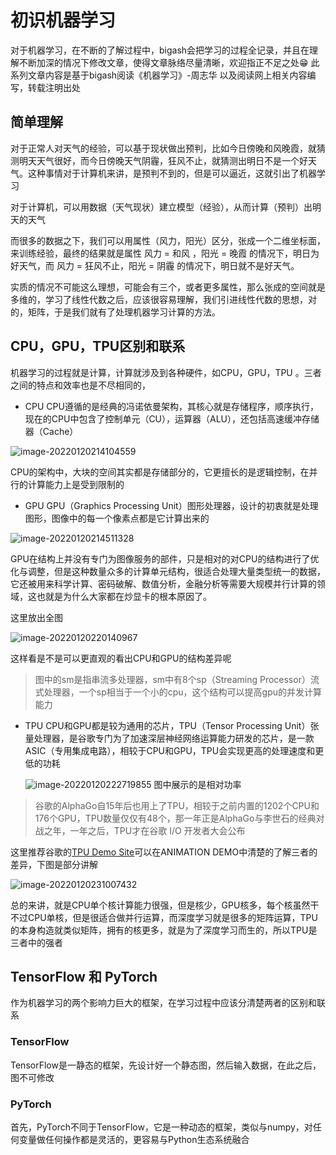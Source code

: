 # 初识机器学习

对于机器学习，在不断的了解过程中，bigash会把学习的过程全记录，并且在理解不断加深的情况下修改文章，使得文章脉络尽量清晰，欢迎指正不足之处😁
此系列文章内容是基于bigash阅读《机器学习》-周志华 以及阅读网上相关内容编写，转载注明出处

## 简单理解
对于正常人对天气的经验，可以基于现状做出预判，比如今日傍晚和风晚霞，就猜测明天天气很好，而今日傍晚天气阴霾，狂风不止，就猜测出明日不是一个好天气。这种事情对于计算机来讲，是预判不到的，但是可以逼近，这就引出了机器学习

对于计算机，可以用数据（天气现状）建立模型（经验），从而计算（预判）出明天的天气

而很多的数据之下，我们可以用属性（风力，阳光）区分，张成一个二维坐标面，来训练经验，最终的结果就是属性 风力 = 和风 ，阳光 = 晚霞  的情况下，明日为好天气，而 风力 = 狂风不止，阳光 = 阴霾 的情况下，明日就不是好天气。

实质的情况不可能这么理想，可能会有三个，或者更多属性，那么张成的空间就是多维的，学习了线性代数之后，应该很容易理解，我们引进线性代数的思想，对的，矩阵，于是我们就有了处理机器学习计算的方法。

## CPU，GPU，TPU区别和联系

机器学习的过程就是计算，计算就涉及到各种硬件，如CPU，GPU，TPU 。三者之间的特点和效率也是不尽相同的，
- CPU
  CPU遵循的是经典的冯诺依曼架构，其核心就是存储程序，顺序执行，现在的CPU中包含了控制单元（CU），运算器（ALU），还包括高速缓冲存储器（Cache）

![image-20220120214104559](https://cdn.jsdelivr.net/gh/Big-ashes/mypic@master/img/202201202141627.png)

CPU的架构中，大块的空间其实都是存储部分的，它更擅长的是逻辑控制，在并行的计算能力上是受到限制的

- GPU
GPU（Graphics Processing Unit）图形处理器，设计的初衷就是处理图形，图像中的每一个像素点都是它计算出来的

![image-20220120214511328](https://cdn.jsdelivr.net/gh/Big-ashes/mypic@master/img/202201202145365.png)

GPU在结构上并没有专门为图像服务的部件，只是相对的对CPU的结构进行了优化与调整，但是这种数量众多的计算单元结构，很适合处理大量类型统一的数据，它还被用来科学计算、密码破解、数值分析，金融分析等需要大规模并行计算的领域，这也就是为什么大家都在炒显卡的根本原因了。

这里放出全图

![image-20220120220140967](https://cdn.jsdelivr.net/gh/Big-ashes/mypic@master/img/202201202201009.png)

这样看是不是可以更直观的看出CPU和GPU的结构差异呢
> 图中的sm是指串流多处理器，sm中有8个sp（Streaming Processor）流式处理器，一个sp相当于一个小的cpu，这个结构可以提高gpu的并发计算能力

- TPU
  CPU和GPU都是较为通用的芯片，TPU（Tensor Processing Unit）张量处理器，是谷歌专门为了加速深层神经网络运算能力研发的芯片，是一款ASIC（专用集成电路），相较于CPU和GPU，TPU会实现更高的处理速度和更低的功耗

  ![image-20220120222719855](https://cdn.jsdelivr.net/gh/Big-ashes/mypic@master/img/202201202227934.png)
  图中展示的是相对功率
> 谷歌的AlphaGo自15年后也用上了TPU，相较于之前内置的1202个CPU和176个GPU，TPU数量仅仅有48个，那一年正是AlphaGo与李世石的经典对战之年，一年之后，TPU才在谷歌 I/O 开发者大会公布

这里推荐谷歌的[TPU Demo Site](https://storage.googleapis.com/nexttpu/index.html)可以在ANIMATION DEMO中清楚的了解三者的差异，下图是部分讲解

![image-20220120231007432](https://cdn.jsdelivr.net/gh/Big-ashes/mypic@master/img/202201202310580.png)


总的来讲，就是CPU单个核计算能力很强，但是核少，GPU核多，每个核虽然干不过CPU单核，但是很适合做并行运算，而深度学习就是很多的矩阵运算，TPU的本身构造就类似矩阵，拥有的核更多，就是为了深度学习而生的，所以TPU是三者中的强者

## TensorFlow 和 PyTorch

作为机器学习的两个影响力巨大的框架，在学习过程中应该分清楚两者的区别和联系

### TensorFlow
TensorFlow是一静态的框架，先设计好一个静态图，然后输入数据，在此之后，图不可修改

### PyTorch
首先，PyTorch不同于TensorFlow，它是一种动态的框架，类似与numpy，对任何变量做任何操作都是灵活的，更容易与Python生态系统融合
